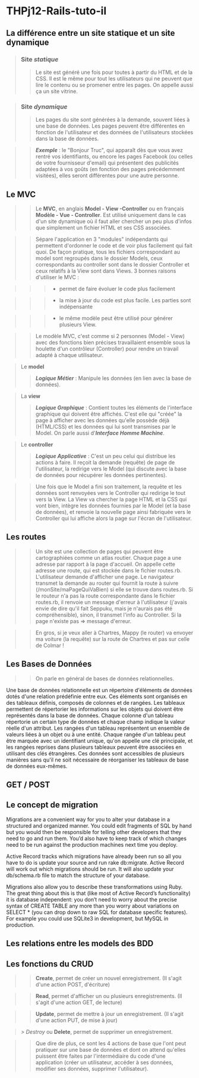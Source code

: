 # THPj12-Rails-tuto-il


## La différence entre un site statique et un site dynamique
> ### Site *statique*
> > Le site est généré une fois pour toutes à partir du HTML et de la CSS. Il est le même pour tout les utilisateurs qui ne peuvent que lire le contenu ou se promener entre les pages. On appelle aussi ça un site vitrine.

> ### Site *dynamique*
> > Les pages du site sont générées à la demande, souvent liées à une base de données. Les pages peuvent être différentes en fonction de l'utilisateur et des données de l'utilisateurs stockées dans la base de données. 

> > *__Exemple__* : le "Bonjour Truc", qui apparaît dès que vous avez rentré vos identifiants, ou encore les pages Facebook (ou celles de votre fournisseur d'email) qui présentent des publicités adaptées à vos goûts (en fonction des pages précédemment visitées), elles seront différentes pour une autre personne.

## Le MVC
> > Le **MVC**, en anglais **Model - View -Controller** ou en français **Modèle - Vue - Controller**. Est utilisé uniquement dans le cas d'un site dynamique où il faut aller chercher un peu plus d'infos que simplement un fichier HTML et ses CSS associées.

> > Sépare l'application en 3 "modules" indépendants qui permettent d'ordonner le code et de voir plus facilement qui fait quoi. De façon pratique, tous les fichiers correspondant au model sont regroupés dans le dossier Models, ceux correspondants au controller sont dans le dossier Controller et ceux relatifs à la View sont dans Views. 3 bonnes raisons d'utiliser le MVC :

> > > - permet de faire évoluer le code plus facilement

> > > - la mise à jour du code est plus facile. Les parties sont indépensante

> > > - le même modèle peut être utilisé pour générer plusieurs View.

> > Le modèle MVC, c'est comme si 2 personnes (Model - View) avec des fonctions bien précises travaillaient ensemble sous la houlette d'un contrôleur (Controller) pour rendre un travail adapté à chaque utilisateur.

> Le **model**
> > _**Logique Métier**_ : Manipule les données (en lien avec la base de données).

> La **view**
> > _**Logique Graphique**_ : Contient toutes les éléments de l'interface graphique qui doivent être affichés. C'est elle qui "créée" la page à afficher avec les données qu'elle possède déjà (HTML/CSS) et les données qui lui sont transmises par le Model. On parle aussi d'_**Interface Homme Machine**_.

> Le **controller**
> > _**Logique Applicative**_ : C'est un peu celui qui distribue les actions à faire. Il reçoit la demande (requête) de page de l'utilisateur, la redirige vers le Model (qui discute avec la base de données pour récupérer les données pertinentes). 

> > Une fois que le Model a fini son traitement, la requête et les données sont renvoyées vers le Controller qui redirige le tout vers la View. La View va chercher la page HTML et la CSS qui vont bien, intègre les données fournies par le Model (et la base de données), et renvoie la nouvelle page ainsi fabriquée vers le Controller qui lui affiche alors la page sur l'écran de l'utilisateur.


## Les routes
> > Un site est une collection de pages qui peuvent être cartographiées comme un atlas routier. Chaque page a une adresse par rapport à la page d'accueil. On appelle cette adresse une route, qui est stockée dans le fichier routes.rb.
> > L'utilisateur demande d'afficher une page. Le navigateur transmet la demande au router qui fournit la route à suivre (/monSite/maPageQuiVaBien) si elle se trouve dans routes.rb. Si le routeur n'a pas la route correspondante dans le fichier routes.rb, il renvoie un message d'erreur à l'utilisateur (j'avais envie de dire qu'il fait Seppuku, mais je n'aurais pas été compréhensible), sinon, il transmet l'info au Controller. Si la page n'existe pas => message d'erreur.

> > En gros, si je veux aller à Chartres, Mappy (le router) va envoyer ma voiture (la requête) sur la route de Chartres et pas sur celle de Colmar !

## Les Bases de Données
> > On parle en général de bases de données relationnelles.

Une base de données relationnelle est un répertoire d'éléments de données dotés d'une relation prédéfinie entre eux. Ces éléments sont organisés en des tableaux définis, composés de colonnes et de rangées. Les tableaux permettent de répertorier les informations sur les objets qui doivent être représentés dans la base de données. Chaque colonne d'un tableau répertorie un certain type de données et chaque champ indique la valeur réelle d'un attribut. Les rangées d'un tableau représentent un ensemble de valeurs liées à un objet ou à une entité. Chaque rangée d'un tableau peut être marquée avec un identifiant unique, qu'on appelle une clé principale, et les rangées reprises dans plusieurs tableaux peuvent être associées en utilisant des clés étrangères. Ces données sont accessibles de plusieurs manières sans qu'il ne soit nécessaire de réorganiser les tableaux de base de données eux-mêmes.
## GET / POST

## Le concept de migration
Migrations are a convenient way for you to alter your database in a structured and organized manner. You could edit fragments of SQL by hand but you would then be responsible for telling other developers that they need to go and run them. You’d also have to keep track of which changes need to be run against the production machines next time you deploy.

Active Record tracks which migrations have already been run so all you have to do is update your source and run rake db:migrate. Active Record will work out which migrations should be run. It will also update your db/schema.rb file to match the structure of your database.

Migrations also allow you to describe these transformations using Ruby. The great thing about this is that (like most of Active Record’s functionality) it is database independent: you don’t need to worry about the precise syntax of CREATE TABLE any more than you worry about variations on SELECT * (you can drop down to raw SQL for database specific features). For example you could use SQLite3 in development, but MySQL in production.

## Les relations entre les models des BDD

## Les fonctions du CRUD
> > **Create**, permet de créer un nouvel enregistrement. (Il s'agit d'une action POST, d'écriture)

> > **Read**, permet d'afficher un ou plusieurs enregistrements. (Il s'agit d'une action GET, de lecture)

> > **Update**, permet de mettre à jour un enregistrement. (Il s'agit d'une action PUT, de mise à jour)

> *> *Destroy** ou **Delete**, permet de supprimer un enregistrement.

> >

> > Que dire de plus, ce sont les 4 actions de base que l'ont peut pratiquer sur une base de données et dont on attend qu'elles puissent être faites par l'intermédiaire du code d'une application (créer un utilisateur, accéder à ses données, modifier ses données, supprimer l'utilisateur).
